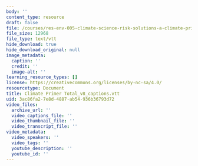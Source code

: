 ```yaml
---
body: ''
content_type: resource
draft: false
file: /courses/res-env-005-climate-science-risk-solutions-a-climate-primer/climate-primer-total_v8_captions.vtt
file_size: 12968
file_type: text/vtt
hide_download: true
hide_download_original: null
image_metadata:
  caption: ''
  credit: ''
  image-alt: ''
learning_resource_types: []
license: https://creativecommons.org/licenses/by-nc-sa/4.0/
resourcetype: Document
title: Climate Primer Total_v8_captions.vtt
uid: 3ac86fa2-7e8d-4887-ab54-936b36793d72
video_files:
  archive_url: ''
  video_captions_file: ''
  video_thumbnail_file: ''
  video_transcript_file: ''
video_metadata:
  video_speakers: ''
  video_tags: ''
  youtube_description: ''
  youtube_id: ''
---
```

